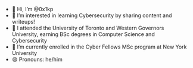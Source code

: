 - 👋 Hi, I’m @0x1kp
- 👀 I’m interested in learning Cybersecurity by sharing content and writeups!
- 📔 I attended the University of Toronto and Western Governors University, earning BSc degrees in Computer Science and Cybersecurity
- 🌱 I’m currently enrolled in the Cyber Fellows MSc program at New York University 
- 😄 Pronouns: he/him

<!---
0x1kp/0x1kp is a ✨ special ✨ repository because its `README.md` (this file) appears on your GitHub profile.
You can click the Preview link to take a look at your changes.
--->
